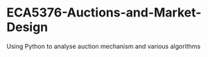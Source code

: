 # ECA5376-Auctions-and-Market-Design
Using Python to analyse auction mechanism and various algorithms
